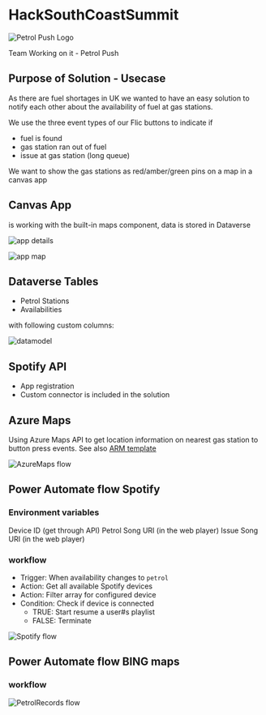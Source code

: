 # HackSouthCoastSummit

![Petrol Push Logo](Petrol%20Push.png)

Team Working on it - Petrol Push

## Purpose of Solution - Usecase

As there are fuel shortages in UK we wanted to have an easy solution to notify each other about the availability of fuel at gas stations.

We use the three event types of our Flic buttons to indicate if

- fuel is found
- gas station ran out of fuel
- issue at gas station (long queue)

We want to show the gas stations as red/amber/green pins on a map in a canvas app

## Canvas App

is working with the built-in maps component, data is stored in Dataverse

![app details](docs/App-Details.png)

![app map](docs/App-Map.png)

## Dataverse Tables

- Petrol Stations
- Availabilities

with following custom columns:

![datamodel](/docs/PetrolPush-datamodel.png)

## Spotify API

- App registration
- Custom connector is included in the solution

## Azure Maps

Using Azure Maps API to get location information on nearest gas station to button press events. See also [ARM template](AzureMaps_ARM.json)

![AzureMaps flow](docs/AzureMaps-flow.png)

## Power Automate flow Spotify

### Environment variables

Device ID (get through API)
Petrol Song URI (in the web player)
Issue Song URI (in the web player)

### workflow

- Trigger: When availability changes to `petrol`
- Action: Get all available Spotify devices
- Action: Filter array for configured device
- Condition: Check if device is connected
  - TRUE: Start resume a user#s playlist
  - FALSE: Terminate

![Spotify flow](docs/PetrolPush-FlowSpotify.png)

## Power Automate flow BING maps

### workflow

![PetrolRecords flow](docs/PetrolRecords-flow.png)

